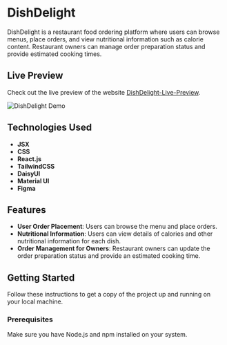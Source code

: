 # DishDelight

DishDelight is a restaurant food ordering platform where users can browse menus, place orders, and view nutritional information such as calorie content. Restaurant owners can manage order preparation status and provide estimated cooking times.

## Live Preview

Check out the live preview of the website [DishDelight-Live-Preview](https://dish-delightme.netlify.app).

![DishDelight Demo](https://i.ibb.co/Wfy4Fm9/SCR-20240626-oygy.jpg)

## Technologies Used

- **JSX**
- **CSS**
- **React.js**
- **TailwindCSS**
- **DaisyUI**
- **Material UI**
- **Figma**

## Features

- **User Order Placement**: Users can browse the menu and place orders.
- **Nutritional Information**: Users can view details of calories and other nutritional information for each dish.
- **Order Management for Owners**: Restaurant owners can update the order preparation status and provide an estimated cooking time.

## Getting Started

Follow these instructions to get a copy of the project up and running on your local machine.

### Prerequisites

Make sure you have Node.js and npm installed on your system.
